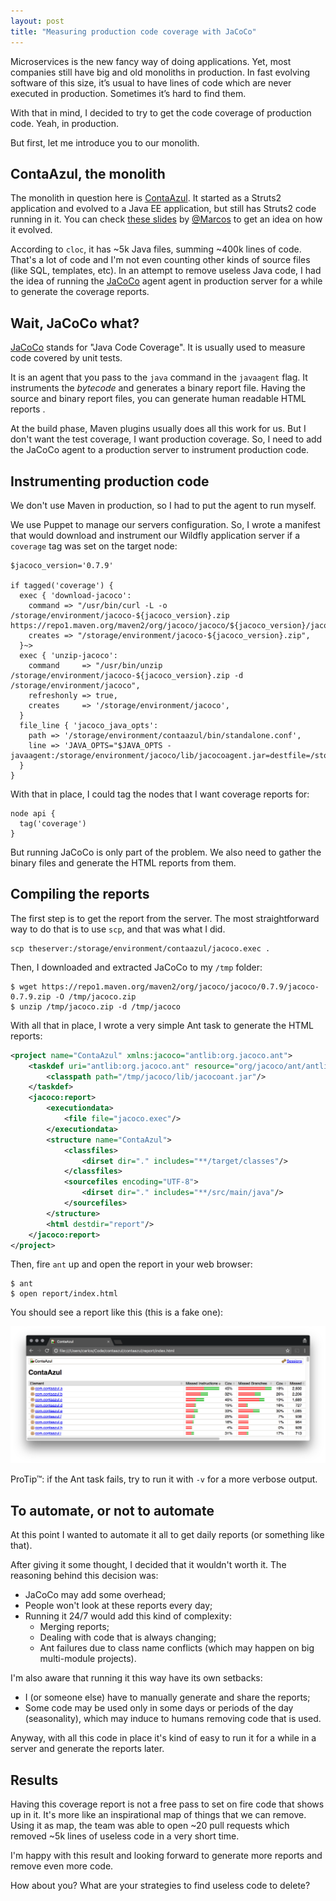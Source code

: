 ```yaml
---
layout: post
title: "Measuring production code coverage with JaCoCo"
---
```


Microservices is the new fancy way of doing applications. Yet, most
companies still have big and old monoliths in production. In fast evolving
software of this size, it’s usual to have lines of code which are never
executed in production. Sometimes it’s hard to find them.

With that in mind, I decided to try to get the code coverage of production
code. Yeah, in production.

But first, let me introduce you to our monolith.

## ContaAzul, the monolith

The monolith in question here is [ContaAzul][]. It started as a Struts2
application and evolved to a Java EE application, but still has Struts2
code running in it. You can check [these slides][slides] by [@Marcos][]
to get an idea on how it evolved.

According to `cloc`, it has ~5k Java files, summing ~400k lines of code.
That's a lot of code and I'm not even counting other kinds of source files
(like SQL, templates, etc).
In an attempt to remove useless Java code, I had the idea of running
the [JaCoCo][] agent agent in production server for a while to generate
the coverage reports.

[@Marcos]: https://github.com/marcos
[slides]: https://pt.slideshare.net/marcoswp3x/tdc-2015-java-from-old-school-to-moder-art

## Wait, JaCoCo what?

[JaCoCo][] stands for "Java Code Coverage". It is usually used to
measure code covered by unit tests.

It is an agent that you pass to the `java` command in the
`javaagent` flag. It instruments the _bytecode_ and generates a binary
report file. Having the source and binary report files, you can generate
human readable HTML reports .

At the build phase, Maven plugins usually does all this work for us. But I
don't want the test coverage, I want production coverage. So, I need to add
the JaCoCo agent to a production server to instrument production code.

## Instrumenting production code

We don't use Maven in production, so I had to put the agent to run myself.

We use Puppet to manage our servers configuration. So, I wrote a manifest
that would download and instrument our Wildfly application server if a
`coverage` tag was set on the target node:

```puppet
$jacoco_version='0.7.9'

if tagged('coverage') {
  exec { 'download-jacoco':
    command => "/usr/bin/curl -L -o /storage/environment/jacoco-${jacoco_version}.zip https://repo1.maven.org/maven2/org/jacoco/jacoco/${jacoco_version}/jacoco-${jacoco_version}.zip",
    creates => "/storage/environment/jacoco-${jacoco_version}.zip",
  }~>
  exec { 'unzip-jacoco':
    command     => "/usr/bin/unzip /storage/environment/jacoco-${jacoco_version}.zip -d /storage/environment/jacoco",
    refreshonly => true,
    creates     => '/storage/environment/jacoco',
  }
  file_line { 'jacoco_java_opts':
    path => '/storage/environment/contaazul/bin/standalone.conf',
    line => 'JAVA_OPTS="$JAVA_OPTS -javaagent:/storage/environment/jacoco/lib/jacocoagent.jar=destfile=/storage/environment/contaazul/jacoco.exec,output=file,append=true,dumponexit=true"',
  }
}
```

With that in place, I could tag the nodes that I want coverage reports for:

```puppet
node api {
  tag('coverage')
}
```

But running JaCoCo is only part of the problem. We also need to gather
the binary files and generate the HTML reports from them.

## Compiling the reports

The first step is to get the report from the server. The most
straightforward way to do that is to use `scp`, and that was what I did.

```console
scp theserver:/storage/environment/contaazul/jacoco.exec .
```

Then, I downloaded and extracted JaCoCo to my `/tmp` folder:

```console
$ wget https://repo1.maven.org/maven2/org/jacoco/jacoco/0.7.9/jacoco-0.7.9.zip -O /tmp/jacoco.zip
$ unzip /tmp/jacoco.zip -d /tmp/jacoco
```

With all that in place, I wrote a very simple Ant task to generate the
HTML reports:

```xml
<project name="ContaAzul" xmlns:jacoco="antlib:org.jacoco.ant">
    <taskdef uri="antlib:org.jacoco.ant" resource="org/jacoco/ant/antlib.xml">
        <classpath path="/tmp/jacoco/lib/jacocoant.jar"/>
    </taskdef>
    <jacoco:report>
        <executiondata>
            <file file="jacoco.exec"/>
        </executiondata>
        <structure name="ContaAzul">
            <classfiles>
                <dirset dir="." includes="**/target/classes"/>
            </classfiles>
            <sourcefiles encoding="UTF-8">
                <dirset dir="." includes="**/src/main/java"/>
            </sourcefiles>
        </structure>
        <html destdir="report"/>
    </jacoco:report>
</project>
```

Then, fire `ant` up and open the report in your web browser:

```console
$ ant
$ open report/index.html
```

You should see a report like this (this is a fake one):

![Fake example report ordering by less coverage](/public/images/coverage-report.png)

ProTip™: if the Ant task fails, try to run it with `-v` for a more verbose
output.

## To automate, or not to automate

At this point I wanted to automate it all to get daily reports
(or something like that).

After giving it some thought, I decided that it wouldn't worth it.
The reasoning behind this decision was:

- JaCoCo may add some overhead;
- People won't look at these reports every day;
- Running it 24/7 would add this kind of complexity:
  - Merging reports;
  - Dealing with code that is always changing;
  - Ant failures due to class name conflicts (which may happen on big
multi-module projects).

I'm also aware that running it this way have its own setbacks:

- I (or someone else) have to manually generate and share the reports;
- Some code may be used only in some days or periods of the day (seasonality),
which may induce to humans removing code that is used.

Anyway, with all this code in place it's kind of easy to run it for a while
in a server and generate the reports later.

## Results

Having this coverage report is not a free pass to set on fire code
that shows up in it. It's more like an inspirational map of things that
we can remove. Using it as map, the team was able to open ~20
pull requests which removed ~5k lines of useless code in a very short time.

I'm happy with this result and looking forward to generate more
reports and remove even more code.

How about you? What are your strategies to find useless code to delete?

[ContaAzul]: http://contaazul.com
[JaCoCo]: https://github.com/jacoco/jacoco
